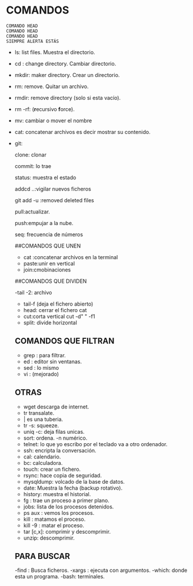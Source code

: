 # COMANDOS

```
COMANDO HEAD 
COMANDO HEAD
COMANDO HEAD
SIEMPRE ALERTA ESTÁS
```

- ls: list files. Muestra el directorio.
- cd : change directory. Cambiar directorio.
- mkdir: maker directory. Crear un directorio.
- rm: remove. Quitar un archivo.
- rmdir: remove directory (solo si esta vacío).
- rm -rf: (**r**ecursivo **f**orce).
- mv: cambiar o mover el nombre
- cat: concatenar archivos es decir mostrar su contenido.


- git: 

  	clone: clonar 
    
    commit: lo trae

  	status: muestra el estado

  	addcd ..:vigilar nuevos ficheros

  	git add -u :removed deleted files

  	pull:actualizar.

  	push:empujar a la nube.

  	seq: frecuencia de números

    ##COMANDOS QUE UNEN

  	- cat :concatenar archivos en la terminal
    - paste:unir en vertical
    - join:cmobinaciones

  	##COMANDOS QUE DIVIDEN

  	-tail -2: archivo
    - tail-f (deja el fichero abierto)
    - head: cerrar el fichero cat
    - cut:corta vertical cut -d" " -f1
    - split: divide horizontal

    ## COMANDOS QUE FILTRAN
    - grep : para filtrar.
    - ed : editor sin ventanas.
    - sed : lo mismo
    - vi : (mejorado)

    ## OTRAS
    - wget descarga de internet.
    - tr transalate.
    - | es una tuberia.
    - tr -s: squeeze.
    - uniq -c: deja filas unicas.
    - sort: ordena. -n numérico.
    - telnet: lo que yo escribo por el teclado va a otro ordenador.
    - ssh: encripta la conversación.
    - cal: calendario.
    - bc: calculadora.
    - touch: crear un fichero.
    - rsync: hace copia de seguridad.
    - mysqldump: volcado de la base de datos.
    - date: Muestra la fecha (backup rotativo).
    - history: muestra el historial.
    - fg <n> : trae un proceso a primer plano.
    - jobs: lista de los procesos detenidos.
    - ps aux : vemos los procesos.
    - kill <pid>: matamos el proceso.
    - kill -9 <pid>: matar el proceso.
    - tar [c,x]: comprimir y descomprimir.
    - unzip: descomprimir.

    ## PARA BUSCAR
    -find : Busca ficheros.
    -xargs : ejecuta con argumentos.
    -which: donde esta un programa.
    -bash: terminales.